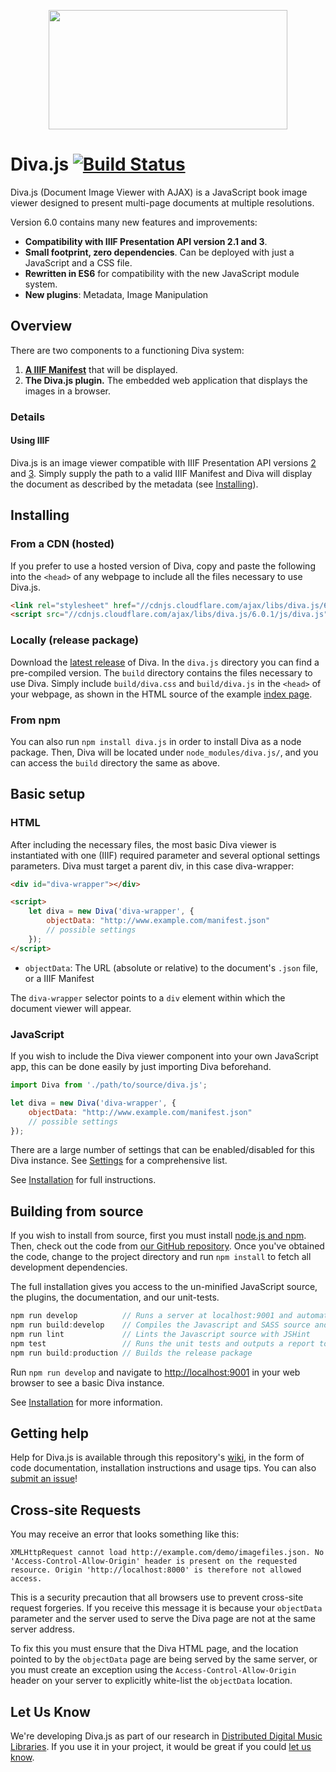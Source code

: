 <p align="center">
  <a href="http://ddmal.github.io/diva.js">
    <img width="382" height="191" src="https://github.com/DDMAL/diva.js/wiki/img/diva-logo-sm.png" />
  </a>
</p>

Diva.js [![Build Status](https://travis-ci.org/DDMAL/diva.js.svg?branch=master)](http://travis-ci.org/DDMAL/diva.js)
=========================================

Diva.js (Document Image Viewer with AJAX) is a JavaScript book image viewer designed to present multi-page documents at multiple resolutions.

Version 6.0 contains many new features and improvements:

- **Compatibility with IIIF Presentation API version 2.1 and 3**.
- **Small footprint, zero dependencies**. Can be deployed with just a JavaScript and a CSS file.
- **Rewritten in ES6** for compatibility with the new JavaScript module system.
- **New plugins**: Metadata, Image Manipulation

## Overview

There are two components to a functioning Diva system:

1. **[A IIIF Manifest](https://iiif.io/)** that will be displayed.
2. **The Diva.js plugin.** The embedded web application that displays the images in a browser.

### Details

#### Using IIIF
Diva.js is an image viewer compatible with IIIF Presentation API versions [2](http://iiif.io/api/presentation/2.0/) and [3](http://iiif.io/api/presentation/3.0/). Simply supply the path to a valid IIIF Manifest and Diva will display the document as described by the metadata (see [Installing](#installing)).

## Installing

### From a CDN (hosted)

If you prefer to use a hosted version of Diva, copy and paste the following into the `<head>` of any webpage to 
include all the files necessary to use Diva.js.
```html
<link rel="stylesheet" href="//cdnjs.cloudflare.com/ajax/libs/diva.js/6.0.1/css/diva.css" />
<script src="//cdnjs.cloudflare.com/ajax/libs/diva.js/6.0.1/js/diva.js"></script>
```
### Locally (release package)

Download the [latest release](https://github.com/DDMAL/diva.js/releases) of Diva. In the `diva.js` directory you can
find a pre-compiled version. The `build` directory contains the files necessary 
to use Diva. Simply include `build/diva.css` and `build/diva.js` in the `<head>`
of your webpage, as shown in the HTML source of the example [index page](https://github.com/DDMAL/diva.js/blob/develop/index.html). 

### From npm

You can also run `npm install diva.js` in order to install Diva as a node package. Then, Diva will be located 
under `node_modules/diva.js/`, and you can access the `build` directory the same as above. 

## Basic setup
### HTML
After including the necessary files, the most basic Diva viewer is instantiated with one (IIIF) required parameter
and several optional settings parameters. Diva must target a parent div, in this case diva-wrapper:
```html
<div id="diva-wrapper"></div>

<script>
    let diva = new Diva('diva-wrapper', {
        objectData: "http://www.example.com/manifest.json"
        // possible settings
    });
</script>
```
 * `objectData`: The URL (absolute or relative) to the document's `.json` file, or a IIIF Manifest

The `diva-wrapper` selector points to a `div` element within which the document viewer will appear.

### JavaScript
If you wish to include the Diva viewer component into your own JavaScript app, this can be done easily by just importing Diva beforehand. 
```javascript
import Diva from './path/to/source/diva.js';

let diva = new Diva('diva-wrapper', {
    objectData: "http://www.example.com/manifest.json"
    // possible settings
});
```

There are a large number of settings that can be enabled/disabled for this Diva instance. See [Settings](https://github.com/DDMAL/diva.js/wiki/Settings) for a comprehensive list.

See [Installation](https://github.com/DDMAL/diva.js/wiki/Installation) for full instructions.

## Building from source

If you wish to install from source, first you must install [node.js and npm](https://nodejs.org/en/). Then, check out the code from [our GitHub repository](http://github.com/DDMAL/diva.js). Once you've obtained the code, change to the project directory and run `npm install` to fetch all development dependencies.

The full installation gives you access to the un-minified JavaScript source, the plugins, the documentation, and our unit-tests. 

```javascript
npm run develop          // Runs a server at localhost:9001 and automatically builds and reloads upon changes
npm run build:develop    // Compiles the Javascript and SASS source and places it in the build/ directory
npm run lint             // Lints the Javascript source with JSHint
npm test                 // Runs the unit tests and outputs a report to the console
npm run build:production // Builds the release package
```

Run `npm run develop` and navigate to [http://localhost:9001](http://localhost:9001) in your web browser to see a basic Diva instance.

See [Installation](https://github.com/DDMAL/diva.js/wiki/Installation) for more information.

## Getting help

Help for Diva.js is available through this repository's [wiki](https://github.com/DDMAL/diva.js/wiki), in the form of code documentation, installation instructions and usage tips. You can also [submit an issue](https://github.com/DDMAL/diva.js/issues)!

## Cross-site Requests

You may receive an error that looks something like this:

```
XMLHttpRequest cannot load http://example.com/demo/imagefiles.json. No 'Access-Control-Allow-Origin' header is present on the requested resource. Origin 'http://localhost:8000' is therefore not allowed access.
```

This is a security precaution that all browsers use to prevent cross-site request forgeries. If you receive this message it is because your `objectData` parameter and the server used to serve the Diva page are not at the same server address.

To fix this you must ensure that the Diva HTML page, and the location pointed to by the `objectData` page are being served by the same server, or you must create an exception using the `Access-Control-Allow-Origin` header on your server to explicitly white-list the `objectData` location.

Let Us Know
-----------

We're developing Diva.js as part of our research in [Distributed Digital Music Libraries](http://ddmal.music.mcgill.ca). If you use it in your project, it would be great if you could [let us know](mailto:andrew.hankinson@mail.mcgill.ca).